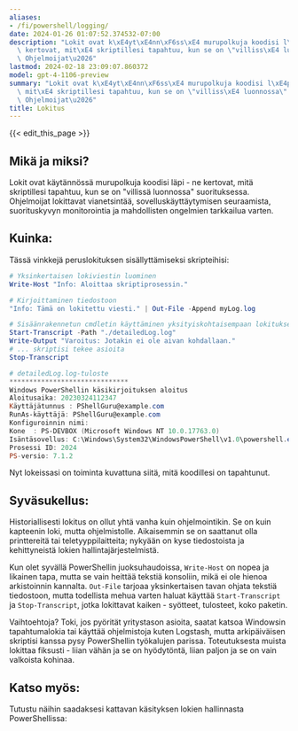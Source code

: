 ```yaml
---
aliases:
- /fi/powershell/logging/
date: 2024-01-26 01:07:52.374532-07:00
description: "Lokit ovat k\xE4yt\xE4nn\xF6ss\xE4 murupolkuja koodisi l\xE4pi - ne\
  \ kertovat, mit\xE4 skriptillesi tapahtuu, kun se on \"villiss\xE4 luonnossa\" suorituksessa.\
  \ Ohjelmoijat\u2026"
lastmod: 2024-02-18 23:09:07.860372
model: gpt-4-1106-preview
summary: "Lokit ovat k\xE4yt\xE4nn\xF6ss\xE4 murupolkuja koodisi l\xE4pi - ne kertovat,\
  \ mit\xE4 skriptillesi tapahtuu, kun se on \"villiss\xE4 luonnossa\" suorituksessa.\
  \ Ohjelmoijat\u2026"
title: Lokitus
---
```


{{< edit_this_page >}}

## Mikä ja miksi?
Lokit ovat käytännössä murupolkuja koodisi läpi - ne kertovat, mitä skriptillesi tapahtuu, kun se on "villissä luonnossa" suorituksessa. Ohjelmoijat lokittavat vianetsintää, sovelluskäyttäytymisen seuraamista, suorituskyvyn monitorointia ja mahdollisten ongelmien tarkkailua varten.

## Kuinka:
Tässä vinkkejä peruslokituksen sisällyttämiseksi skripteihisi:

```PowerShell
# Yksinkertaisen lokiviestin luominen
Write-Host "Info: Aloittaa skriptiprosessin."

# Kirjoittaminen tiedostoon
"Info: Tämä on lokitettu viesti." | Out-File -Append myLog.log

# Sisäänrakennetun cmdletin käyttäminen yksityiskohtaisempaan lokitukseen
Start-Transcript -Path "./detailedLog.log"
Write-Output "Varoitus: Jotakin ei ole aivan kohdallaan."
# ... skriptisi tekee asioita
Stop-Transcript

# detailedLog.log-tuloste
******************************
Windows PowerShellin käsikirjoituksen aloitus
Aloitusaika: 20230324112347
Käyttäjätunnus : PShellGuru@example.com
RunAs-käyttäjä: PShellGuru@example.com
Konfiguroinnin nimi: 
Kone  : PS-DEVBOX (Microsoft Windows NT 10.0.17763.0)
Isäntäsovellus: C:\Windows\System32\WindowsPowerShell\v1.0\powershell.exe
Prosessi ID: 2024
PS-versio: 7.1.2
```

Nyt lokeissasi on toiminta kuvattuna siitä, mitä koodillesi on tapahtunut.

## Syväsukellus:
Historiallisesti lokitus on ollut yhtä vanha kuin ohjelmointikin. Se on kuin kapteenin loki, mutta ohjelmistolle. Aikaisemmin se on saattanut olla printtereitä tai teletyyppilaitteita; nykyään on kyse tiedostoista ja kehittyneistä lokien hallintajärjestelmistä.

Kun olet syvällä PowerShellin juoksuhaudoissa, `Write-Host` on nopea ja likainen tapa, mutta se vain heittää tekstiä konsoliin, mikä ei ole hienoa arkistoinnin kannalta. `Out-File` tarjoaa yksinkertaisen tavan ohjata tekstiä tiedostoon, mutta todellista mehua varten haluat käyttää `Start-Transcript` ja `Stop-Transcript`, jotka lokittavat kaiken - syötteet, tulosteet, koko paketin.

Vaihtoehtoja? Toki, jos pyörität yritystason asioita, saatat katsoa Windowsin tapahtumalokia tai käyttää ohjelmistoja kuten Logstash, mutta arkipäiväisen skriptisi kanssa pysy PowerShellin työkalujen parissa. Toteutuksesta muista lokittaa fiksusti - liian vähän ja se on hyödytöntä, liian paljon ja se on vain valkoista kohinaa.

## Katso myös:
Tutustu näihin saadaksesi kattavan käsityksen lokien hallinnasta PowerShellissa:
